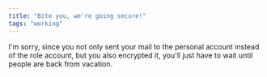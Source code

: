 ```yaml
---
title: "Bite you, we're going secure!"
tags: "working"
---
```



<p>I'm sorry, since you not only sent your mail to the personal account instead of the role account, but you also encrypted it, you'll just have to wait until people are back from vacation.</p>
